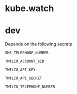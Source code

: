 # kube.watch

# dev

Depends on the following secrets

```
SMS_TELEPHONE_NUMBER

TWILIO_ACCOUNT_SID

TWILIO_API_KEY

TWILIO_API_SECRET

TWILIO_TELEPHONE_NUMBER
```
